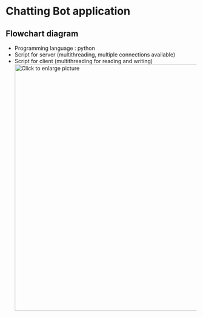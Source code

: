 # Chatting Bot application 

## Flowchart diagram 
  * Programming language : python 
  * Script for server (multithreading, multiple connections available) 
  * Script for client (multithreading for reading and writing) 
<a href="https://drive.google.com/file/d/1PTVlaWeB8lOA070kuQFy9q_TqXNoNAL7"><img src="https://drive.google.com/file/d/1PTVlaWeB8lOA070kuQFy9q_TqXNoNAL7" style="width: 650px; max-width: 100%; height: auto" title="Click to enlarge picture" />
